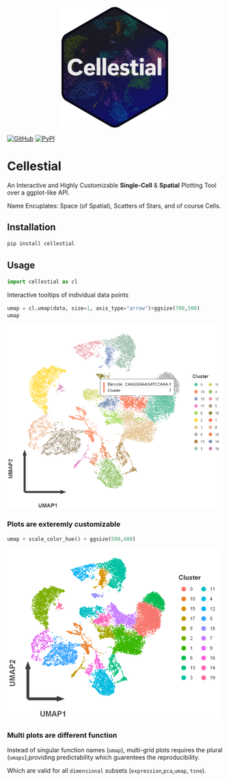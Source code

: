 <p align="center">
    <img src="https://github.com/datavil/cellestial/blob/master/assets/cellestial_logo.png?raw=true" alt="Cellestial Logo" width="250">
</p>

[![GitHub](https://img.shields.io/badge/GitHub-100000?style=flat&logo=github&logoColor=white)](https://github.com/DataVil/Cellestial) [![PyPI](https://img.shields.io/pypi/v/cellestial?color=blue)](https://pypi.org/project/cellestial/)

# Cellestial

An Interactive and Highly Customizable __Single-Cell__ & __Spatial__ Plotting Tool over a ggplot-like API.

Name Encuplates: Space (of Spatial), Scatters of Stars, and of course Cells.

## Installation

```bash
pip install cellestial
```

## Usage

```python
import cellestial as cl
```

Interactive tooltips of individual data points
```python
umap = cl.umap(data, size=1, axis_type="arrow")+ggsize(700,500)
umap
```
<img src="./assets/tooltips.png" alt="Customized" width="700">


### Plots are exteremly customizable

```python
umap + scale_color_hue() + ggsize(500,400)
```
<img src="./assets/customized.png" alt="Customized" width="500">


### Multi plots are different function

Instead of singular function names (`umap`), multi-grid plots requires the plural (`umaps`),providing predictability which guarentees the reproducibility.

Which are valid for all `dimensional` subsets (`expression`,`pca`,`umap`, `tsne`).



